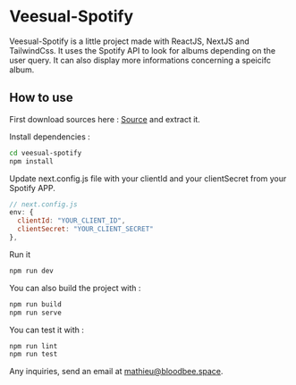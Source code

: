 # Veesual-Spotify

Veesual-Spotify is a little project made with ReactJS, NextJS and TailwindCss.
It uses the Spotify API to look for albums depending on the user query.
It can also display more informations concerning a speicifc album.

## How to use

First download sources here : [Source](https://github.com/bloodbee/veesual-spotify/archive/refs/heads/master.zip) and extract it.

Install dependencies :
```bash
cd veesual-spotify
npm install
```

Update next.config.js file with your clientId and your clientSecret from your Spotify APP.
```js
// next.config.js
env: {
  clientId: "YOUR_CLIENT_ID",
  clientSecret: "YOUR_CLIENT_SECRET"
},
```


Run it
```bash
npm run dev
```

You can also build the project with :

```bash
npm run build
npm run serve
```

You can test it with :
```bash
npm run lint
npm run test
```

Any inquiries, send an email at mathieu@bloodbee.space.

